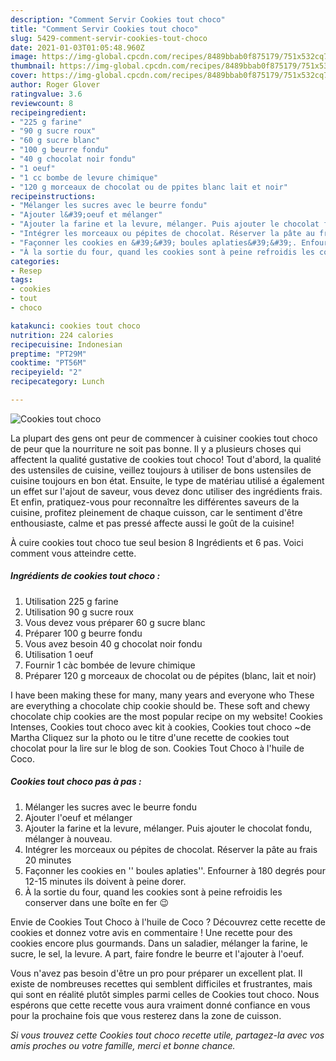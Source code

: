 ```yaml
---
description: "Comment Servir Cookies tout choco"
title: "Comment Servir Cookies tout choco"
slug: 5429-comment-servir-cookies-tout-choco
date: 2021-01-03T01:05:48.960Z
image: https://img-global.cpcdn.com/recipes/8489bbab0f875179/751x532cq70/cookies-tout-choco-photo-principale-de-la-recette.jpg
thumbnail: https://img-global.cpcdn.com/recipes/8489bbab0f875179/751x532cq70/cookies-tout-choco-photo-principale-de-la-recette.jpg
cover: https://img-global.cpcdn.com/recipes/8489bbab0f875179/751x532cq70/cookies-tout-choco-photo-principale-de-la-recette.jpg
author: Roger Glover
ratingvalue: 3.6
reviewcount: 8
recipeingredient:
- "225 g farine"
- "90 g sucre roux"
- "60 g sucre blanc"
- "100 g beurre fondu"
- "40 g chocolat noir fondu"
- "1 oeuf"
- "1 cc bombe de levure chimique"
- "120 g morceaux de chocolat ou de ppites blanc lait et noir"
recipeinstructions:
- "Mélanger les sucres avec le beurre fondu"
- "Ajouter l&#39;oeuf et mélanger"
- "Ajouter la farine et la levure, mélanger. Puis ajouter le chocolat fondu, mélanger à nouveau."
- "Intégrer les morceaux ou pépites de chocolat. Réserver la pâte au frais 20 minutes"
- "Façonner les cookies en &#39;&#39; boules aplaties&#39;&#39;. Enfourner à 180 degrés pour 12-15 minutes ils doivent à peine dorer."
- "À la sortie du four, quand les cookies sont à peine refroidis les conserver dans une boîte en fer 😉"
categories:
- Resep
tags:
- cookies
- tout
- choco

katakunci: cookies tout choco 
nutrition: 224 calories
recipecuisine: Indonesian
preptime: "PT29M"
cooktime: "PT56M"
recipeyield: "2"
recipecategory: Lunch

---
```



![Cookies tout choco](https://img-global.cpcdn.com/recipes/8489bbab0f875179/751x532cq70/cookies-tout-choco-photo-principale-de-la-recette.jpg)

La plupart des gens ont peur de commencer à cuisiner cookies tout choco de peur que la nourriture ne soit pas bonne. Il y a plusieurs choses qui affectent la qualité gustative de cookies tout choco! Tout d'abord, la qualité des ustensiles de cuisine, veillez toujours à utiliser de bons ustensiles de cuisine toujours en bon état. Ensuite, le type de matériau utilisé a également un effet sur l'ajout de saveur, vous devez donc utiliser des ingrédients frais. Et enfin, pratiquez-vous pour reconnaître les différentes saveurs de la cuisine, profitez pleinement de chaque cuisson, car le sentiment d'être enthousiaste, calme et pas pressé affecte aussi le goût de la cuisine!

<!--inarticleads1-->

À cuire cookies tout choco tue seul besion 8 Ingrédients et 6 pas. Voici comment vous atteindre cette.

##### Ingrédients de cookies tout choco :

1. Utilisation 225 g farine
1. Utilisation 90 g sucre roux
1. Vous devez vous préparer 60 g sucre blanc
1. Préparer 100 g beurre fondu
1. Vous avez besoin 40 g chocolat noir fondu
1. Utilisation 1 oeuf
1. Fournir 1 càc bombée de levure chimique
1. Préparer 120 g morceaux de chocolat ou de pépites (blanc, lait et noir)


I have been making these for many, many years and everyone who These are everything a chocolate chip cookie should be. These soft and chewy chocolate chip cookies are the most popular recipe on my website! Cookies Intenses, Cookies tout choco avec kit à cookies, Cookies tout choco ~de Martha Cliquez sur la photo ou le titre d&#39;une recette de cookies tout chocolat pour la lire sur le blog de son. Cookies Tout Choco à l&#39;huile de Coco. 

<!--inarticleads2-->

##### Cookies tout choco pas à pas :

1. Mélanger les sucres avec le beurre fondu
1. Ajouter l&#39;oeuf et mélanger
1. Ajouter la farine et la levure, mélanger. Puis ajouter le chocolat fondu, mélanger à nouveau.
1. Intégrer les morceaux ou pépites de chocolat. Réserver la pâte au frais 20 minutes
1. Façonner les cookies en &#39;&#39; boules aplaties&#39;&#39;. Enfourner à 180 degrés pour 12-15 minutes ils doivent à peine dorer.
1. À la sortie du four, quand les cookies sont à peine refroidis les conserver dans une boîte en fer 😉


Envie de Cookies Tout Choco à l&#39;huile de Coco ? Découvrez cette recette de cookies et donnez votre avis en commentaire ! Une recette pour des cookies encore plus gourmands. Dans un saladier, mélanger la farine, le sucre, le sel, la levure. A part, faire fondre le beurre et l&#39;ajouter à l&#39;oeuf. 

<!--inarticleads1-->

<p>
Vous n'avez pas besoin d'être un pro pour préparer un excellent plat. Il existe de nombreuses recettes qui semblent difficiles et frustrantes, mais qui sont en réalité plutôt simples parmi celles de Cookies tout choco. Nous espérons que cette recette vous aura vraiment donné confiance en vous pour la prochaine fois que vous resterez dans la zone de cuisson.
</p>

<p>
<i>Si vous trouvez cette Cookies tout choco recette utile, partagez-la avec vos amis proches ou votre famille, merci et bonne chance.</i>
</p>
